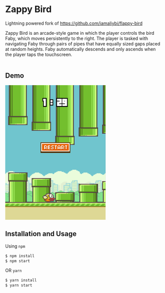 # Zappy Bird

Lightning powered fork of https://github.com/iamaliybi/flappy-bird

Zappy Bird is an arcade-style game in which the player controls the bird Faby, which moves persistently to the right. The player is tasked with navigating Faby through pairs of pipes that have equally sized gaps placed at random heights. Faby automatically descends and only ascends when the player taps the touchscreen.
<br />
<br />



## Demo
<img src="https://raw.githubusercontent.com/iamaliybi/flappy-bird/main/assets/demo.png" alt="demo" style="width: 320px;"/>

<br />

## Installation and Usage
Using `npm`
    
	$ npm install
	$ npm start

OR `yarn`
    
	$ yarn install
	$ yarn start